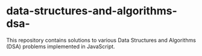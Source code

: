 # data-structures-and-algorithms-dsa-
This repository contains solutions to various Data Structures and Algorithms (DSA) problems implemented in JavaScript.
